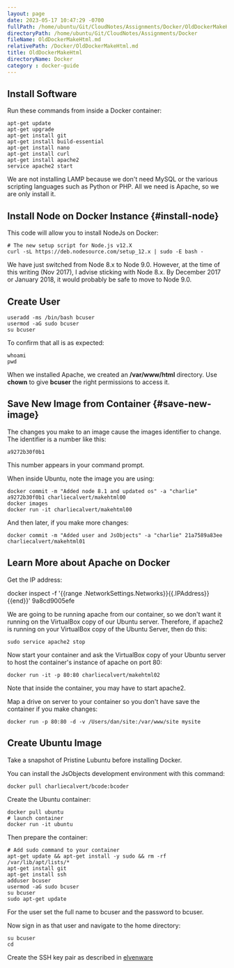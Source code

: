 ```yaml
---
layout: page
date: 2023-05-17 10:47:29 -0700
fullPath: /home/ubuntu/Git/CloudNotes/Assignments/Docker/OldDockerMakeHtml.md
directoryPath: /home/ubuntu/Git/CloudNotes/Assignments/Docker
fileName: OldDockerMakeHtml.md
relativePath: /Docker/OldDockerMakeHtml.md
title: OldDockerMakeHtml
directoryName: Docker
category : docker-guide
---
```


## Install Software

Run these commands from inside a Docker container:

```nohighlighting
apt-get update
apt-get upgrade
apt-get install git
apt-get install build-essential
apt-get install nano
apt-get install curl
apt-get install apache2
service apache2 start
```

We are not installing LAMP because we don't need MySQL or the various scripting languages such as Python or PHP. All we need is Apache, so we are only install it.

## Install Node on Docker Instance {#install-node}

This code will allow you to install NodeJs on Docker:

```nohighlighting
# The new setup script for Node.js v12.X
curl -sL https://deb.nodesource.com/setup_12.x | sudo -E bash -
```

We have just switched from Node 8.x to Node 9.0. However, at the time of this writing (Nov 2017), I advise sticking with Node 8.x. By December 2017 or January 2018, it would probably be safe to move to Node 9.0.

## Create User

```nohighlighting
useradd -ms /bin/bash bcuser
usermod -aG sudo bcuser
su bcuser
```

To confirm that all is as expected:

```nohighlighting
whoami
pwd
```

When we installed Apache, we created an **/var/www/html** directory. Use **chown** to give **bcuser** the right permissions to access it.

## Save New Image from Container {#save-new-image}

The changes you make to an image cause the images identifier to change. The identifier is a number like this:

    a9272b30f0b1

This number appears in your command prompt.

When inside Ubuntu, note the image you are using:

```nohighlighting
docker commit -m "Added node 8.1 and updated os" -a "charlie" a9272b30f0b1 charliecalvert/makehtml00
docker images
docker run -it charliecalvert/makehtml00
```

And then later, if you make more changes:

    docker commit -m "Added user and JsObjects" -a "charlie" 21a7589a83ee charliecalvert/makehtml01

## Learn More about Apache on Docker

Get the IP address:

  docker inspect -f '&#123;&#123;range .NetworkSettings.Networks&#125;&#125;&#123;&#123;.IPAddress&#125;&#125;&#123;&#123;end&#125;&#125;' 9a8cd9005efe

We are going to be running apache from our container, so we don't want it running on the VirtualBox copy of our Ubuntu server. Therefore, if apache2 is running on your VirtualBox copy of the Ubuntu Server, then do this:

    sudo service apache2 stop

Now start your container and ask the VirtualBox copy of your Ubuntu server to host the container's instance of apache on port 80:

    docker run -it -p 80:80 charliecalvert/makehtml02

Note that inside the container, you may have to start apache2.

Map a drive on server to your container so you don't have save the container if you make changes:

    docker run -p 80:80 -d -v /Users/dan/site:/var/www/site mysite

## Create Ubuntu Image

Take a snapshot of Pristine Lubuntu before installing Docker.

You can install the JsObjects development environment with this command:

    docker pull charliecalvert/bcode:bcoder

Create the Ubuntu container:

    docker pull ubuntu
    # launch container
    docker run -it ubuntu

Then prepare the container:

    # Add sudo command to your container
    apt-get update && apt-get install -y sudo && rm -rf /var/lib/apt/lists/*
    apt-get install git
    apt-get install ssh
    adduser bcuser
    usermod -aG sudo bcuser
    su bcuser
    sudo apt-get update

For the user set the full name to bcuser and the password to bcuser.

Now sign in as that user and navigate to the home directory:

    su bcuser
    cd

Create the SSH key pair as described in [elvenware](https://www.elvenware.com/cloud-guide/SshFtpsPutty.html#sshKeys)
